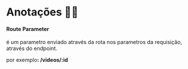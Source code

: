 # Anotações 😶‍🌫️

#### Route Parameter

<p>
é um parametro enviado através da rota nos parametros da requisição, através do endpoint.
</p>

por exemplo<b>: /videos/:id</b>
